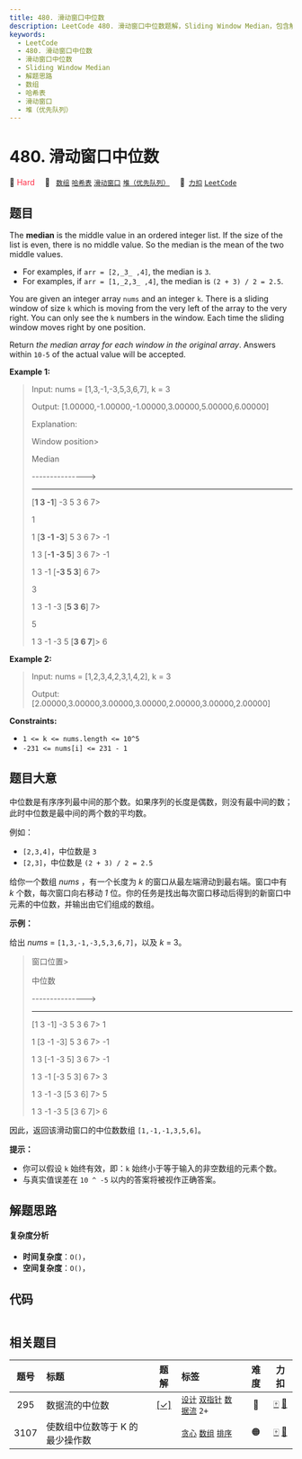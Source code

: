 ```yaml
---
title: 480. 滑动窗口中位数
description: LeetCode 480. 滑动窗口中位数题解，Sliding Window Median，包含解题思路、复杂度分析以及完整的 JavaScript 代码实现。
keywords:
  - LeetCode
  - 480. 滑动窗口中位数
  - 滑动窗口中位数
  - Sliding Window Median
  - 解题思路
  - 数组
  - 哈希表
  - 滑动窗口
  - 堆（优先队列）
---
```


# 480. 滑动窗口中位数

🔴 <font color=#ff334b>Hard</font>&emsp; 🔖&ensp; [`数组`](/tag/array.md) [`哈希表`](/tag/hash-table.md) [`滑动窗口`](/tag/sliding-window.md) [`堆（优先队列）`](/tag/heap-priority-queue.md)&emsp; 🔗&ensp;[`力扣`](https://leetcode.cn/problems/sliding-window-median) [`LeetCode`](https://leetcode.com/problems/sliding-window-median)

## 题目

The **median** is the middle value in an ordered integer list. If the size of
the list is even, there is no middle value. So the median is the mean of the
two middle values.

  * For examples, if `arr = [2,_3_ ,4]`, the median is `3`.
  * For examples, if `arr = [1,_2,3_ ,4]`, the median is `(2 + 3) / 2 = 2.5`.

You are given an integer array `nums` and an integer `k`. There is a sliding
window of size `k` which is moving from the very left of the array to the very
right. You can only see the `k` numbers in the window. Each time the sliding
window moves right by one position.

Return _the median array for each window in the original array_. Answers
within `10-5` of the actual value will be accepted.



**Example 1:**

> Input: nums = [1,3,-1,-3,5,3,6,7], k = 3
> 
> Output: [1.00000,-1.00000,-1.00000,3.00000,5.00000,6.00000]
> 
> Explanation: 
> 
> Window position> 
> > 
> > 
> > 
> Median
> 
> ---------------> 
> > 
> > 
> > 
> -----
> 
> [**1  3  -1**] -3  5  3  6  7> 
> > 
> 1
> 
>  1 [**3  -1  -3**] 5  3  6  7> 
>    -1
> 
>  1  3 [**-1  -3  5**] 3  6  7> 
>    -1
> 
>  1  3  -1 [**-3  5  3**] 6  7> 
> > 
> 3
> 
>  1  3  -1  -3 [**5  3  6**] 7> 
> > 
> 5
> 
>  1  3  -1  -3  5 [**3  6  7**]> 
>    6

**Example 2:**

> Input: nums = [1,2,3,4,2,3,1,4,2], k = 3
> 
> Output: [2.00000,3.00000,3.00000,3.00000,2.00000,3.00000,2.00000]

**Constraints:**

  * `1 <= k <= nums.length <= 10^5`
  * `-231 <= nums[i] <= 231 - 1`


## 题目大意

中位数是有序序列最中间的那个数。如果序列的长度是偶数，则没有最中间的数；此时中位数是最中间的两个数的平均数。

例如：

  * `[2,3,4]`，中位数是 `3`
  * `[2,3]`，中位数是 `(2 + 3) / 2 = 2.5`

给你一个数组 _nums_ ，有一个长度为 _k_ 的窗口从最左端滑动到最右端。窗口中有 _k_ 个数，每次窗口向右移动 _1_
位。你的任务是找出每次窗口移动后得到的新窗口中元素的中位数，并输出由它们组成的数组。

**示例：**

给出  _nums_ = `[1,3,-1,-3,5,3,6,7]`，以及  _k_ = 3。

> 
> 
> 
> 
> 
> 窗口位置> 
> > 
> > 
> > 
> > 
>   中位数
> 
> ---------------> 
> > 
> > 
>    -----
> 
> [1  3  -1] -3  5  3  6  7> 
>    1
> 
>  1 [3  -1  -3] 5  3  6  7> 
>   -1
> 
>  1  3 [-1  -3  5] 3  6  7> 
>   -1
> 
>  1  3  -1 [-3  5  3] 6  7> 
>    3
> 
>  1  3  -1  -3 [5  3  6] 7> 
>    5
> 
>  1  3  -1  -3  5 [3  6  7]> 
>   6
> 
> 

因此，返回该滑动窗口的中位数数组 `[1,-1,-1,3,5,6]`。

**提示：**

  * 你可以假设 `k` 始终有效，即：`k` 始终小于等于输入的非空数组的元素个数。
  * 与真实值误差在 `10 ^ -5` 以内的答案将被视作正确答案。


## 解题思路

#### 复杂度分析

- **时间复杂度**：`O()`，
- **空间复杂度**：`O()`，

## 代码

```javascript

```

## 相关题目

<!-- prettier-ignore -->
| 题号 | 标题 | 题解 | 标签 | 难度 | 力扣 |
| :------: | :------ | :------: | :------ | :------: | :------: |
| 295 | 数据流的中位数 | [[✓]](/problem/0295.md) |  [`设计`](/tag/design.md) [`双指针`](/tag/two-pointers.md) [`数据流`](/tag/data-stream.md) `2+` | 🔴 | [🀄️](https://leetcode.cn/problems/find-median-from-data-stream) [🔗](https://leetcode.com/problems/find-median-from-data-stream) |
| 3107 | 使数组中位数等于 K 的最少操作数 |  |  [`贪心`](/tag/greedy.md) [`数组`](/tag/array.md) [`排序`](/tag/sorting.md) | 🟠 | [🀄️](https://leetcode.cn/problems/minimum-operations-to-make-median-of-array-equal-to-k) [🔗](https://leetcode.com/problems/minimum-operations-to-make-median-of-array-equal-to-k) |